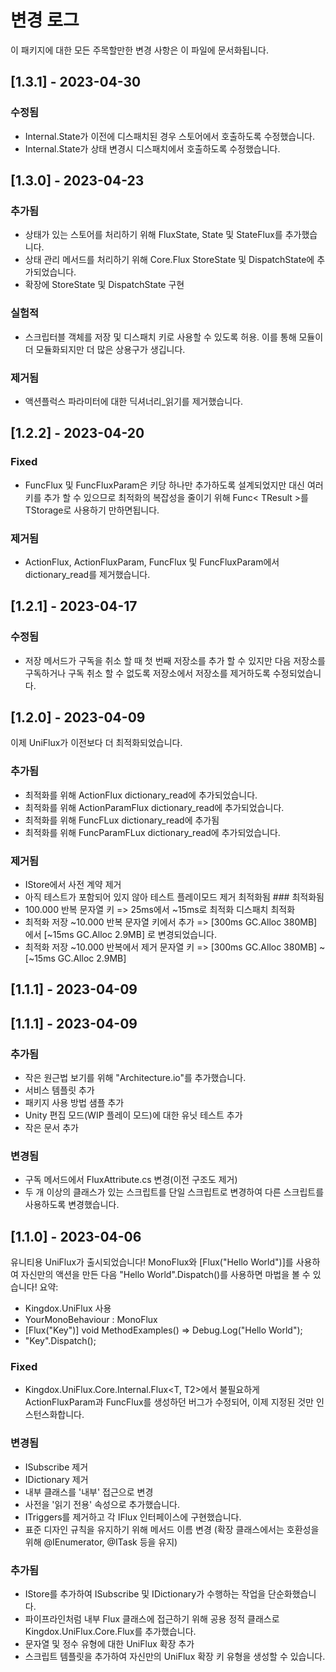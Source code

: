 # 변경 로그
이 패키지에 대한 모든 주목할만한 변경 사항은 이 파일에 문서화됩니다.
## [1.3.1] - 2023-04-30
### 수정됨
- Internal.State가 이전에 디스패치된 경우 스토어에서 호출하도록 수정했습니다.
- Internal.State가 상태 변경시 디스패치에서 호출하도록 수정했습니다.
## [1.3.0] - 2023-04-23
### 추가됨
- 상태가 있는 스토어를 처리하기 위해 FluxState, State 및 StateFlux를 추가했습니다.
- 상태 관리 메서드를 처리하기 위해 Core.Flux StoreState 및 DispatchState에 추가되었습니다.
- 확장에 StoreState 및 DispatchState 구현
### 실험적
- 스크립터블 객체를 저장 및 디스패치 키로 사용할 수 있도록 허용. 이를 통해 모듈이 더 모듈화되지만 더 많은 상용구가 생깁니다.
### 제거됨
- 액션플럭스 파라미터에 대한 딕셔너리_읽기를 제거했습니다.
## [1.2.2] - 2023-04-20
### Fixed
- FuncFlux 및 FuncFluxParam은 키당 하나만 추가하도록 설계되었지만 대신 여러 키를 추가 할 수 있으므로 최적화의 복잡성을 줄이기 위해 Func< TResult >를 TStorage로 사용하기 만하면됩니다.
### 제거됨
- ActionFlux, ActionFluxParam, FuncFlux 및 FuncFluxParam에서 dictionary_read를 제거했습니다.
## [1.2.1] - 2023-04-17
### 수정됨
- 저장 메서드가 구독을 취소 할 때 첫 번째 저장소를 추가 할 수 있지만 다음 저장소를 구독하거나 구독 취소 할 수 없도록 저장소에서 저장소를 제거하도록 수정되었습니다.
## [1.2.0] - 2023-04-09
이제 UniFlux가 이전보다 더 최적화되었습니다.
### 추가됨
- 최적화를 위해 ActionFlux dictionary_read에 추가되었습니다.
- 최적화를 위해 ActionParamFlux dictionary_read에 추가되었습니다.
- 최적화를 위해 FuncFLux dictionary_read에 추가됨
- 최적화를 위해 FuncParamFLux dictionary_read에 추가되었습니다.
### 제거됨
- IStore에서 사전 계약 제거
- 아직 테스트가 포함되어 있지 않아 테스트 플레이모드 제거
최적화됨 ### 최적화됨
- 100.000 반복 문자열 키 => 25ms에서 ~15ms로 최적화 디스패치 최적화
- 최적화 저장 ~10.000 반복 문자열 키에서 추가 => [300ms GC.Alloc 380MB] 에서 [~15ms GC.Alloc 2.9MB] 로 변경되었습니다.
- 최적화 저장 ~10.000 반복에서 제거 문자열 키 => [300ms GC.Alloc 380MB] ~ [~15ms GC.Alloc 2.9MB]
## [1.1.1] - 2023-04-09
## [1.1.1] - 2023-04-09
### 추가됨
- 작은 원근법 보기를 위해 "Architecture.io"를 추가했습니다.
- 서비스 템플릿 추가
- 패키지 사용 방법 샘플 추가
- Unity 편집 모드(WIP 플레이 모드)에 대한 유닛 테스트 추가
- 작은 문서 추가
### 변경됨
- 구독 메서드에서 FluxAttribute.cs 변경(이전 구조도 제거)
- 두 개 이상의 클래스가 있는 스크립트를 단일 스크립트로 변경하여 다른 스크립트를 사용하도록 변경했습니다.
## [1.1.0] - 2023-04-06
유니티용 UniFlux가 출시되었습니다! MonoFlux와 [Flux("Hello World")]를 사용하여 자신만의 액션을 만든 다음 "Hello World".Dispatch()를 사용하면 마법을 볼 수 있습니다!
요약:
- Kingdox.UniFlux 사용
- YourMonoBehaviour : MonoFlux
- [Flux("Key")] void MethodExamples() => Debug.Log("Hello World");
- "Key".Dispatch();
### Fixed
- Kingdox.UniFlux.Core.Internal.Flux<T, T2>에서 불필요하게 ActionFluxParam과 FuncFlux를 생성하던 버그가 수정되어, 이제 지정된 것만 인스턴스화합니다.
### 변경됨
- ISubscribe 제거
- IDictionary 제거
- 내부 클래스를 '내부' 접근으로 변경
- 사전을 '읽기 전용' 속성으로 추가했습니다.
- ITriggers를 제거하고 각 IFlux 인터페이스에 구현했습니다.
- 표준 디자인 규칙을 유지하기 위해 메서드 이름 변경 (확장 클래스에서는 호환성을 위해 @IEnumerator, @ITask 등을 유지)
### 추가됨
- IStore를 추가하여 ISubscribe 및 IDictionary가 수행하는 작업을 단순화했습니다.
- 파이프라인처럼 내부 Flux 클래스에 접근하기 위해 공용 정적 클래스로 Kingdox.UniFlux.Core.Flux를 추가했습니다.
- 문자열 및 정수 유형에 대한 UniFlux 확장 추가
- 스크립트 템플릿을 추가하여 자신만의 UniFlux 확장 키 유형을 생성할 수 있습니다.